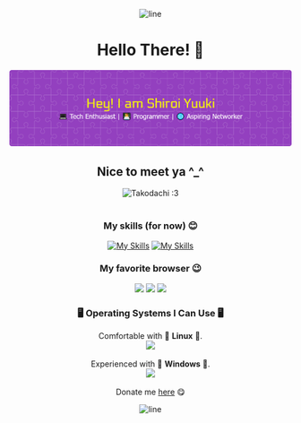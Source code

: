 <div align="center">

<p align="center">
  <img src="https://user-images.githubusercontent.com/74038190/212284115-f47cd8ff-2ffb-4b04-b5bf-4d1c14c0247f.gif" alt="line"/>
</p>

<h1 align="center">Hello There! 👋</h1>

![shiroiYuuki](asset/new1.png)

<h2 align="center">Nice to meet ya ^_^</h2>

<div align="center" >
  <img src="https://media.tenor.com/OiEJht3qg-EAAAAi/takodachi-ina.gif" alt="Takodachi :3" height="50%"/>
</div>
<br>

### My skills (for now) 😊
[![My Skills](https://skillicons.dev/icons?i=js,html,css&perline=3)](https://skillicons.dev)
[![My Skills](https://skillicons.dev/icons?i=ps&perline=1)](https://skillicons.dev)

### My favorite browser 😉

<img src="https://img.shields.io/badge/Brave-FF1B2D?style=for-the-badge&logo=Brave&logoColor=white"/>
<img src="https://img.shields.io/badge/Google_chrome-4285F4?style=for-the-badge&logo=Google-chrome&logoColor=white"/>
<img src="https://img.shields.io/badge/Tor_Browser-7D4698?style=for-the-badge&logo=Tor-Browser&logoColor=white"/>

### 🖥️ Operating Systems I Can Use 🖥️ 
Comfortable with 🐧 **Linux** 🐧.
<br>
<img src="https://img.shields.io/badge/Linux-FCC624?style=for-the-badge&logo=linux&logoColor=black"/>

Experienced with 🔳 **Windows** 🔳.
<br>
<img src="https://img.shields.io/badge/Windows-0078D6?style=for-the-badge&logo=windows&logoColor=white
"/>

Donate me [here](https://saweria.co/YUUKINEKO) 😋

<p align="center">
  <img src="https://user-images.githubusercontent.com/74038190/212284115-f47cd8ff-2ffb-4b04-b5bf-4d1c14c0247f.gif" alt="line"/>
</p>

</div>